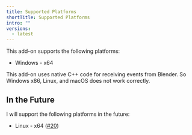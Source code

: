 ```yaml
---
title: Supported Platforms
shortTitle: Supported Platforms
intro: ""
versions:
  - latest
---
```


This add-on supports the following platforms:

- Windows - x64

This add-on uses native C++ code for receiving events from Blender.
So Windows x86, Linux, and macOS does not work correctly.

## In the Future

I will support the following platforms in the future:

- Linux - x64 ([#20](https://github.com/mika-f/blender-drag-and-drop/issues/20))
